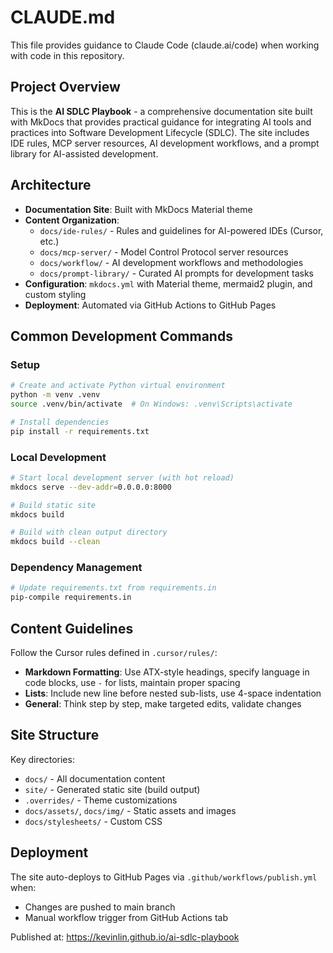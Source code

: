 # CLAUDE.md

This file provides guidance to Claude Code (claude.ai/code) when working with code in this repository.

## Project Overview

This is the **AI SDLC Playbook** - a comprehensive documentation site built with MkDocs that provides practical guidance for integrating AI tools and practices into Software Development Lifecycle (SDLC). The site includes IDE rules, MCP server resources, AI development workflows, and a prompt library for AI-assisted development.

## Architecture

- **Documentation Site**: Built with MkDocs Material theme
- **Content Organization**:
  - `docs/ide-rules/` - Rules and guidelines for AI-powered IDEs (Cursor, etc.)
  - `docs/mcp-server/` - Model Control Protocol server resources
  - `docs/workflow/` - AI development workflows and methodologies
  - `docs/prompt-library/` - Curated AI prompts for development tasks
- **Configuration**: `mkdocs.yml` with Material theme, mermaid2 plugin, and custom styling
- **Deployment**: Automated via GitHub Actions to GitHub Pages

## Common Development Commands

### Setup
```bash
# Create and activate Python virtual environment
python -m venv .venv
source .venv/bin/activate  # On Windows: .venv\Scripts\activate

# Install dependencies
pip install -r requirements.txt
```

### Local Development
```bash
# Start local development server (with hot reload)
mkdocs serve --dev-addr=0.0.0.0:8000

# Build static site
mkdocs build

# Build with clean output directory
mkdocs build --clean
```

### Dependency Management
```bash
# Update requirements.txt from requirements.in
pip-compile requirements.in
```

## Content Guidelines

Follow the Cursor rules defined in `.cursor/rules/`:

- **Markdown Formatting**: Use ATX-style headings, specify language in code blocks, use `-` for lists, maintain proper spacing
- **Lists**: Include new line before nested sub-lists, use 4-space indentation
- **General**: Think step by step, make targeted edits, validate changes

## Site Structure

Key directories:
- `docs/` - All documentation content
- `site/` - Generated static site (build output)
- `.overrides/` - Theme customizations
- `docs/assets/`, `docs/img/` - Static assets and images
- `docs/stylesheets/` - Custom CSS

## Deployment

The site auto-deploys to GitHub Pages via `.github/workflows/publish.yml` when:
- Changes are pushed to main branch
- Manual workflow trigger from GitHub Actions tab

Published at: https://kevinlin.github.io/ai-sdlc-playbook